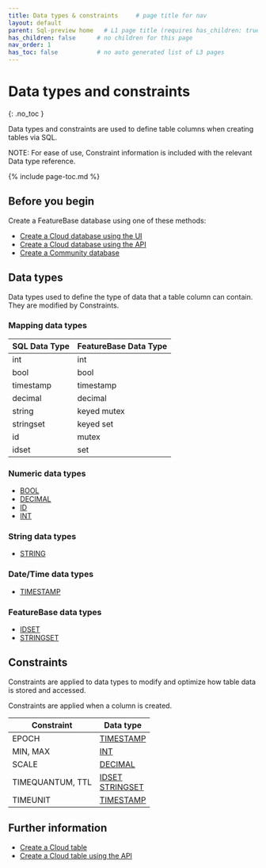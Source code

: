 ```yaml
---
title: Data types & constraints     # page title for nav
layout: default
parent: Sql-preview home   # L1 page title (requires has_children: true in L1 page)
has_children: false      # no children for this page
nav_order: 1
has_toc: false           # no auto generated list of L3 pages
---
```


# Data types and constraints
{: .no_toc }

Data types and constraints are used to define table columns when creating tables via SQL.

NOTE: For ease of use, Constraint information is included with the relevant Data type reference.

{% include page-toc.md %}

## Before you begin

Create a FeatureBase database using one of these methods:

* [Create a Cloud database using the UI](/cloud/cloud-databases/cloud-db-create)
* [Create a Cloud database using the API](https://api-docs-featurebase-cloud.redoc.ly/v2#operation/createDatabase)
* [Create a Community database](#)

## Data types

Data types used to define the type of data that a table column can contain. They are modified by Constraints.

### Mapping data types

| SQL Data Type | FeatureBase Data Type |
|---------------|---|
| int | int |
| bool | bool |
| timestamp | timestamp |
| decimal | decimal |
| string | keyed mutex |
| stringset | keyed set |
| id | mutex |
| idset | set |

### Numeric data types

* [BOOL](/sql-preview/data-types/data-type-bool)
* [DECIMAL](/sql-preview/data-types/data-type-decimal)
* [ID](/sql-preview/data-types/data-type-id)
* [INT](/sql-preview/data-types/data-type-int)

### String data types

* [STRING](/sql-preview/data-types/data-type-string)

### Date/Time data types

* [TIMESTAMP](/sql-preview/data-types/data-type-timestamp)

### FeatureBase data types

* [IDSET](/sql-preview/data-types/data-type-idset)
* [STRINGSET](/sql-preview/data-types/data-type-stringset)

## Constraints

Constraints are applied to data types to modify and optimize how table data is stored and accessed.

Constraints are applied when a column is created.

| Constraint | Data type |
|---|---|
| EPOCH | [TIMESTAMP](/sql-preview/data-types/data-type-timestamp)
| MIN, MAX | [INT](/sql-preview/data-types/data-type-int) |
| SCALE | [DECIMAL](/sql-preview/data-types/data-type-decimal) |
| TIMEQUANTUM, TTL | [IDSET](/sql-preview/data-types/data-type-idset)<br/> [STRINGSET](/sql-preview/data-types/data-type-stringset) |
| TIMEUNIT | [TIMESTAMP](/sql-preview/data-types/data-type-timestamp) |

## Further information

* [Create a Cloud table](/cloud/cloud-tables/cloud-table-create)
* [Create a Cloud table using the API](https://api-docs-featurebase-cloud.redoc.ly/v2#operation/createTable)
